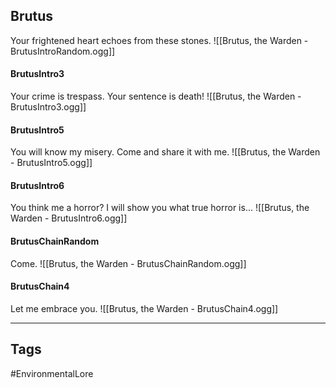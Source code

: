 ## Brutus
Your frightened heart echoes from these stones.
![[Brutus, the Warden - BrutusIntroRandom.ogg]]

#### BrutusIntro3
Your crime is trespass. Your sentence is death!
![[Brutus, the Warden - BrutusIntro3.ogg]]

#### BrutusIntro5
You will know my misery. Come and share it with me.
![[Brutus, the Warden - BrutusIntro5.ogg]]

#### BrutusIntro6
You think me a horror? I will show you what true horror is...
![[Brutus, the Warden - BrutusIntro6.ogg]]

#### BrutusChainRandom
Come.
![[Brutus, the Warden - BrutusChainRandom.ogg]]

#### BrutusChain4
Let me embrace you.
![[Brutus, the Warden - BrutusChain4.ogg]]

---
## Tags
#EnvironmentalLore